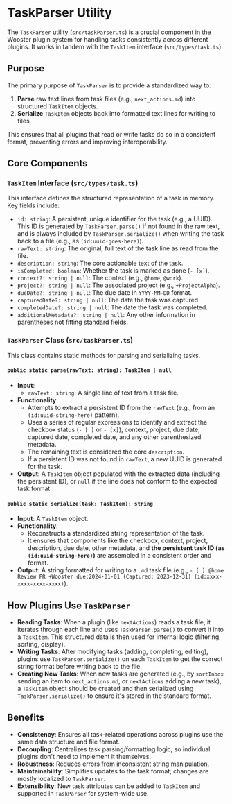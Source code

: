 # TaskParser Utility

The `TaskParser` utility (`src/taskParser.ts`) is a crucial component in the Wooster plugin system for handling tasks consistently across different plugins. It works in tandem with the `TaskItem` interface (`src/types/task.ts`).

## Purpose

The primary purpose of `TaskParser` is to provide a standardized way to:
1.  **Parse** raw text lines from task files (e.g., `next_actions.md`) into structured `TaskItem` objects.
2.  **Serialize** `TaskItem` objects back into formatted text lines for writing to files.

This ensures that all plugins that read or write tasks do so in a consistent format, preventing errors and improving interoperability.

## Core Components

### `TaskItem` Interface (`src/types/task.ts`)

This interface defines the structured representation of a task in memory. Key fields include:

*   `id: string`: A persistent, unique identifier for the task (e.g., a UUID). This ID is generated by `TaskParser.parse()` if not found in the raw text, and is always included by `TaskParser.serialize()` when writing the task back to a file (e.g., as `(id:uuid-goes-here)`).
*   `rawText: string`: The original, full text of the task line as read from the file.
*   `description: string`: The core actionable text of the task.
*   `isCompleted: boolean`: Whether the task is marked as done (`- [x]`).
*   `context?: string | null`: The context (e.g., `@home`, `@work`).
*   `project?: string | null`: The associated project (e.g., `+ProjectAlpha`).
*   `dueDate?: string | null`: The due date in `YYYY-MM-DD` format.
*   `capturedDate?: string | null`: The date the task was captured.
*   `completedDate?: string | null`: The date the task was completed.
*   `additionalMetadata?: string | null`: Any other information in parentheses not fitting standard fields.

### `TaskParser` Class (`src/taskParser.ts`)

This class contains static methods for parsing and serializing tasks.

#### `public static parse(rawText: string): TaskItem | null`

*   **Input**:
    *   `rawText: string`: A single line of text from a task file.
*   **Functionality**:
    *   Attempts to extract a persistent ID from the `rawText` (e.g., from an `(id:uuid-string-here)` pattern).
    *   Uses a series of regular expressions to identify and extract the checkbox status (`- [ ]` or `- [x]`), context, project, due date, captured date, completed date, and any other parenthesized metadata.
    *   The remaining text is considered the core `description`.
    *   If a persistent ID was not found in `rawText`, a new UUID is generated for the task.
*   **Output**: A `TaskItem` object populated with the extracted data (including the persistent ID), or `null` if the line does not conform to the expected task format.

#### `public static serialize(task: TaskItem): string`

*   **Input**: A `TaskItem` object.
*   **Functionality**:
    *   Reconstructs a standardized string representation of the task.
    *   It ensures that components like the checkbox, context, project, description, due date, other metadata, and **the persistent task ID (as `(id:uuid-string-here)`)** are assembled in a consistent order and format.
*   **Output**: A string formatted for writing to a `.md` task file (e.g., `- [ ] @home Review PR +Wooster due:2024-01-01 (Captured: 2023-12-31) (id:xxxx-xxxx-xxxx-xxxx)`).

## How Plugins Use `TaskParser`

*   **Reading Tasks**: When a plugin (like `nextActions`) reads a task file, it iterates through each line and uses `TaskParser.parse()` to convert it into a `TaskItem`. This structured data is then used for internal logic (filtering, sorting, display).
*   **Writing Tasks**: After modifying tasks (adding, completing, editing), plugins use `TaskParser.serialize()` on each `TaskItem` to get the correct string format before writing back to the file.
*   **Creating New Tasks**: When new tasks are generated (e.g., by `sortInbox` sending an item to `next_actions.md`, or `nextActions` adding a new task), a `TaskItem` object should be created and then serialized using `TaskParser.serialize()` to ensure it's stored in the standard format.

## Benefits

*   **Consistency**: Ensures all task-related operations across plugins use the same data structure and file format.
*   **Decoupling**: Centralizes task parsing/formatting logic, so individual plugins don't need to implement it themselves.
*   **Robustness**: Reduces errors from inconsistent string manipulation.
*   **Maintainability**: Simplifies updates to the task format; changes are mostly localized to `TaskParser`.
*   **Extensibility**: New task attributes can be added to `TaskItem` and supported in `TaskParser` for system-wide use. 